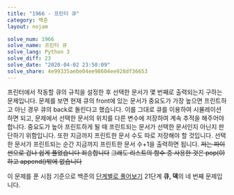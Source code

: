 ```yaml
---
title: "1966 - 프린터 큐"
category: 백준
layout: nojam

solve_num: 1966
solve_name: 프린터 큐
solve_lang: Python 3
solve_diff: 23
solve_date: "2020-04-02 23:50:09"
solve_share: 4e99335aebe04ee98604ee928df36653
---
```


프린터에서 작동할 큐의 규칙을 설정한 후 선택한 문서가 몇 번째로 출력되는지 구하는 문제입니다. 문제를 보면 현재 큐의 front에 있는 문서가 중요도가 가장 높으면 프린트하고 아닌 경우 큐의 back로 돌린다고 했습니다. 이를 그대로 큐를 이용하여 시뮬레이션하면 되고, 문제에서 선택한 문서의 위치를 다른 변수에 저장하여 계속 추적을 해주어야 합니다. 중요도가 높아 프린트하게 될 때 프린트되는 문서가 선택한 문서인지 아닌지 판단하기 위함입니다. 또한 지금까지 프린트한 문서 수도 따로 저장해야 할 것입니다. 선택한 문서가 프린트되는 순간 지금까지 프린트한 문서 수+1을 출력하면 됩니다. ~~저는 파이썬으로 겁나 쉽게 풀었습니다 죄송합니다~~ ~~그래도 리스트의 함수 중 사용한 것은 pop(0)하고 append()밖에 없습니다~~

이 문제를 푼 시점 기준으로 백준의 [단계별로 풀어보기](http://noj.am/p/s) 21단계 **큐, 덱**의 네 번째 문제입니다.
